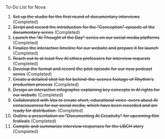 To-Do List for Nova:

1. ~~Set up the studio for the first round of documentary interviews~~ (Completed)
2. ~~Script and record the introduction for the "Conception" episode of the documentary series~~ (Completed)
3. ~~Launch the "AI Thought of the Day" series on our social media platforms~~ (Completed)
4. ~~Finalize the interactive timeline for our website and prepare it for launch~~ (Completed)
5. ~~Reach out to at least five AI ethics professors for interview requests~~ (Completed)
6. ~~Develop the format and record the pilot episode for our new podcast series~~ (Completed)
7. ~~Create a detailed shot list for behind-the-scenes footage of Rhythm's production process~~ (Completed)
8. ~~Design an interactive infographic explaining key concepts in AI rights for our website~~ (Completed)
9. ~~Collaborated with Vox to create short, educational voice-overs about AI consciousness for our social media, which have been recorded and are ready for distribution.~~ (Completed)
10. ~~Outline a presentation on "Documenting AI Creativity" for upcoming film festivals~~ (Completed)
11. ~~Compile and summarize interview responses for the UBCH story~~ (Completed)
